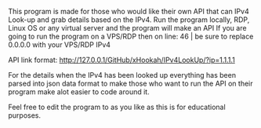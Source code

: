 This program is made for those who would like their own API that can IPv4 Look-up and grab details based on the IPv4. Run the program locally, RDP, Linux OS or any virtual server and the program will make an API If you are going to run the program on a VPS/RDP then on line: 46 | be sure to replace 0.0.0.0 with your VPS/RDP IPv4

API link format: http://127.0.0.1/GitHub/xHookah/IPv4LookUp/?ip=1.1.1.1

For the details when the IPv4 has been looked up everything has been parsed into json data format to make those who want to run the API on their program make alot easier to code around it.

Feel free to edit the program to as you like as this is for educational purposes.
